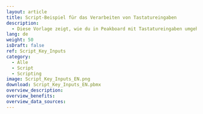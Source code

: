```yaml
---
layout: article
title: Script-Beispiel für das Verarbeiten von Tastatureingaben
description: 
  - Diese Vorlage zeigt, wie du in Peakboard mit Tastatureingaben umgehen kannst.
lang: de
weight: 50
isDraft: false
ref: Script_Key_Inputs
category:
  - Alle
  - Script
  - Scripting
image: Script_Key_Inputs_EN.png
download: Script_Key_Inputs_EN.pbmx
overview_description:
overview_benefits:
overview_data_sources:
---
```

